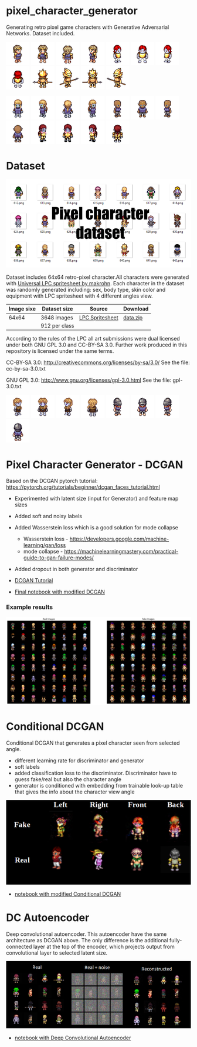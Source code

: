 # pixel_character_generator
 Generating retro pixel game characters with Generative Adversarial Networks. Dataset included.
 
 ![](images/58.png)  ![](images/58_2.png)  ![](images/58_3.png)  ![](images/58_4.png)
 ![](images/212.png)  ![](images/212_2.png)  ![](images/212_3.png)  ![](images/212_4.png)
 ![](images/584.png)  ![](images/584_2.png)  ![](images/584_3.png)  ![](images/584_4.png)

 ![](images/111.png)  ![](images/111_2.png)  ![](images/111_3.png)  ![](images/111_4.png)
 ![](images/585.png)  ![](images/585_2.png)  ![](images/585_3.png)  ![](images/585_4.png)
 ![](images/586.png)  ![](images/586_2.png)  ![](images/586_3.png)  ![](images/586_4.png)

 
 # Dataset
 
 ![](images/random_chars.png)
 
Dataset includes 64x64 retro-pixel character.All characters were generated with [Universal LPC spritesheet by makrohn](https://github.com/makrohn/Universal-LPC-spritesheet/tree/7040e2fe85d2cb1e8154ec5fce382589d369bdb8). Each character in the dataset was randomly generated including: sex, body type, skin color and equipment with LPC spritesheet with 4 different angles view. 

| Image sixe | Dataset size  | Source          | Download |
|------------|---------------|-----------------|----------|
| 64x64      | 3648 images   | [LPC Spritesheet](https://github.com/makrohn/Universal-LPC-spritesheet/tree/7040e2fe85d2cb1e8154ec5fce382589d369bdb8) | [data.zip](data.zip)|
|            | 912 per class |                 |          |

According to the rules of the LPC all art submissions were dual licensed under both GNU GPL 3.0 and CC-BY-SA 3.0. Further work produced in this repository is licensed under the same terms.

CC-BY-SA 3.0:
http://creativecommons.org/licenses/by-sa/3.0/
See the file: cc-by-sa-3.0.txt

GNU GPL 3.0:
http://www.gnu.org/licenses/gpl-3.0.html
See the file: gpl-3.0.txt

 ![](images/587.png)  ![](images/587_2.png)  ![](images/587_3.png)  ![](images/587_4.png)
 ![](images/588.png)  ![](images/588_2.png)  ![](images/588_3.png)  ![](images/588_4.png)
 
# Pixel Character Generator - DCGAN
Based on the DCGAN pytorch tutorial: https://pytorch.org/tutorials/beginner/dcgan_faces_tutorial.html

  * Experimented with latent size (input for Generator) and feature map sizes 
  * Added soft and noisy labels
  * Added Wasserstein loss which is a good solution for mode collapse
    * Wasserstein loss - https://developers.google.com/machine-learning/gan/loss
    * mode collapse - https://machinelearningmastery.com/practical-guide-to-gan-failure-modes/
  * Added dropout in both generator and discriminator

* [DCGAN Tutorial](https://pytorch.org/tutorials/beginner/dcgan_faces_tutorial.html)
* [Final notebook with modified DCGAN](https://github.com/AgaMiko/pixel_character_generator/blob/master/notebooks/3_DCGAN.ipynb)

### Example results

![](images/real_fake.png)

# Conditional DCGAN

Conditional DCGAN that generates a pixel character seen from selected angle.

* different learning rate for discriminator and generator
* soft labels
* added classification loss to the discriminator. Discriminator have to guess fake/real but also the character angle
* generator is conditioned with embedding from trainable look-up table that gives the info about the character view angle

![](images/CGAN.PNG)

* [notebook with modified Conditional DCGAN](https://github.com/AgaMiko/pixel_character_generator/blob/master/notebooks/4_Conditional_DCGAN.ipynb)

# DC Autoencoder
Deep convolutional autoencoder. This autoencoder have the same architecture as DCGAN above. The only difference is the additional fully-connected layer at the top of the encoder, which projects output from convolutional layer to selected latent size.

![](images/DCAE.PNG)

* [notebook with Deep Convolutional Autoencoder](notebooks/5_DC_Autoencoder.ipynb)

